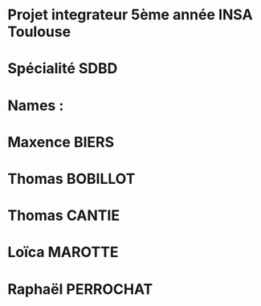 # Projet integrateur 5ème année INSA Toulouse
# Spécialité SDBD
# Names :
#    Maxence BIERS
#    Thomas BOBILLOT
#    Thomas CANTIE
#    Loïca MAROTTE
#    Raphaël PERROCHAT
